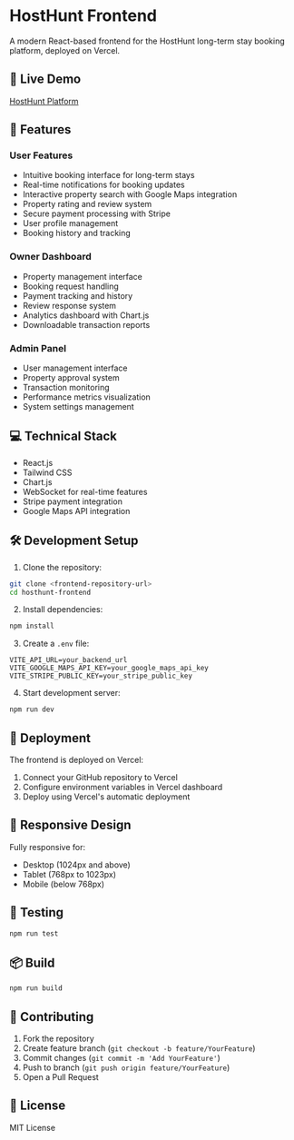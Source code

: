 # HostHunt Frontend

A modern React-based frontend for the HostHunt long-term stay booking platform, deployed on Vercel.

## 🌟 Live Demo
[HostHunt Platform](https://merinphilamin.site/)  <!--https://nimbus.merinphilamin.site/-->

## 🚀 Features

### User Features
- Intuitive booking interface for long-term stays
- Real-time notifications for booking updates
- Interactive property search with Google Maps integration
- Property rating and review system
- Secure payment processing with Stripe
- User profile management
- Booking history and tracking

### Owner Dashboard
- Property management interface
- Booking request handling
- Payment tracking and history
- Review response system
- Analytics dashboard with Chart.js
- Downloadable transaction reports

### Admin Panel
- User management interface
- Property approval system
- Transaction monitoring
- Performance metrics visualization
- System settings management

## 💻 Technical Stack

- React.js
- Tailwind CSS
- Chart.js
- WebSocket for real-time features
- Stripe payment integration
- Google Maps API integration

## 🛠 Development Setup

1. Clone the repository:
```bash
git clone <frontend-repository-url>
cd hosthunt-frontend
```

2. Install dependencies:
```bash
npm install
```

3. Create a `.env` file:
```env
VITE_API_URL=your_backend_url
VITE_GOOGLE_MAPS_API_KEY=your_google_maps_api_key
VITE_STRIPE_PUBLIC_KEY=your_stripe_public_key
```

4. Start development server:
```bash
npm run dev
```

## 🚀 Deployment

The frontend is deployed on Vercel:

1. Connect your GitHub repository to Vercel
2. Configure environment variables in Vercel dashboard
3. Deploy using Vercel's automatic deployment

## 📱 Responsive Design

Fully responsive for:
- Desktop (1024px and above)
- Tablet (768px to 1023px)
- Mobile (below 768px)

## 🧪 Testing

```bash
npm run test
```

## 📦 Build

```bash
npm run build
```

## 🤝 Contributing

1. Fork the repository
2. Create feature branch (`git checkout -b feature/YourFeature`)
3. Commit changes (`git commit -m 'Add YourFeature'`)
4. Push to branch (`git push origin feature/YourFeature`)
5. Open a Pull Request

## 📄 License

MIT License
